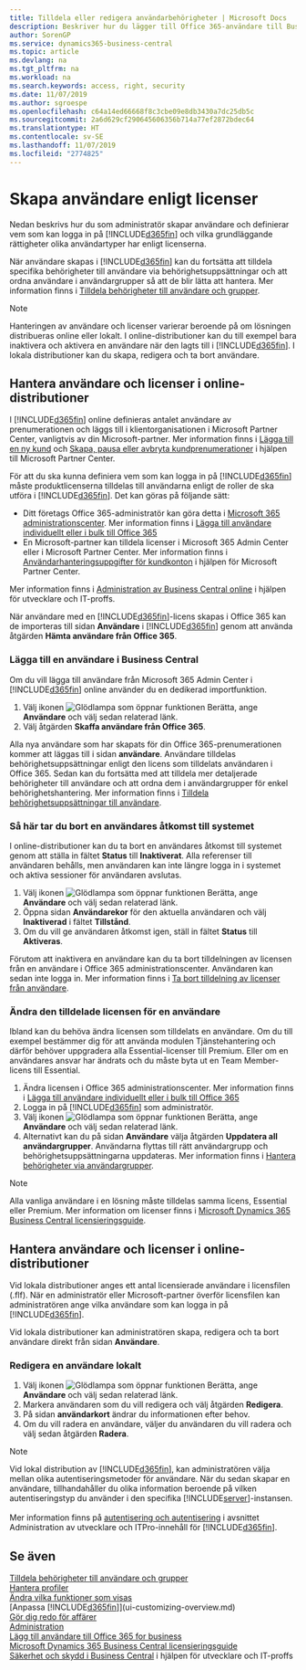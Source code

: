 ```yaml
---
title: Tilldela eller redigera användarbehörigheter | Microsoft Docs
description: Beskriver hur du lägger till Office 365-användare till Business Central och tilldelar dem behörigheter, åtkomstbehörigheter och säkerhetsinställningar.
author: SorenGP
ms.service: dynamics365-business-central
ms.topic: article
ms.devlang: na
ms.tgt_pltfrm: na
ms.workload: na
ms.search.keywords: access, right, security
ms.date: 11/07/2019
ms.author: sgroespe
ms.openlocfilehash: c64a14ed66668f8c3cbe09e8db3430a7dc25db5c
ms.sourcegitcommit: 2a6d629cf290645606356b714a77ef2872bdec64
ms.translationtype: HT
ms.contentlocale: sv-SE
ms.lasthandoff: 11/07/2019
ms.locfileid: "2774825"
---
```

# <a name="create-users-according-to-licenses"></a>Skapa användare enligt licenser
Nedan beskrivs hur du som administratör skapar användare och definierar vem som kan logga in på [!INCLUDE[d365fin](includes/d365fin_md.md)] och vilka grundläggande rättigheter olika användartyper har enligt licenserna.

När användare skapas i [!INCLUDE[d365fin](includes/d365fin_md.md)] kan du fortsätta att tilldela specifika behörigheter till användare via behörighetsuppsättningar och att ordna användare i användargrupper så att de blir lätta att hantera. Mer information finns i [Tilldela behörigheter till användare och grupper](ui-define-granular-permissions.md).  

> [!NOTE]
> Hanteringen av användare och licenser varierar beroende på om lösningen distribueras online eller lokalt. I online-distributioner kan du till exempel bara inaktivera och aktivera en användare när den lagts till i [!INCLUDE[d365fin](includes/d365fin_md.md)]. I lokala distributioner kan du skapa, redigera och ta bort användare.  

## <a name="managing-users-and-licenses-in-online-deployments"></a>Hantera användare och licenser i online-distributioner
I [!INCLUDE[d365fin](includes/d365fin_md.md)] online definieras antalet användare av prenumerationen och läggs till i klientorganisationen i Microsoft Partner Center, vanligtvis av din Microsoft-partner. Mer information finns i [Lägga till en ny kund](https://docs.microsoft.com/partner-center/add-a-new-customer) och [Skapa, pausa eller avbryta kundprenumerationer](https://docs.microsoft.com/partner-center/create-a-new-subscription) i hjälpen till Microsoft Partner Center.

För att du ska kunna definiera vem som kan logga in på [!INCLUDE[d365fin](includes/d365fin_md.md)] måste produktlicenserna tilldelas till användarna enligt de roller de ska utföra i [!INCLUDE[d365fin](includes/d365fin_md.md)]. Det kan göras på följande sätt:
- Ditt företags Office 365-administratör kan göra detta i [Microsoft 365 administrationscenter](https://admin.microsoft.com). Mer information finns i [Lägga till användare individuellt eller i bulk till Office 365](https://aka.ms/CreateOffice365Users)  
- En Microsoft-partner kan tilldela licenser i Microsoft 365 Admin Center eller i Microsoft Partner Center. Mer information finns i [Användarhanteringsuppgifter för kundkonton](https://docs.microsoft.com/partner-center/assign-licenses-to-users) i hjälpen för Microsoft Partner Center.

Mer information finns i [Administration av Business Central online](/dynamics365/business-central/dev-itpro/administration/tenant-administration) i hjälpen för utvecklare och IT-proffs.

När användare med en [!INCLUDE[d365fin](includes/d365fin_md.md)]-licens skapas i Office 365 kan de importeras till sidan **Användare** i [!INCLUDE[d365fin](includes/d365fin_md.md)] genom att använda åtgärden **Hämta användare från Office 365**.

### <a name="to-add-a-user-in-business-central"></a>Lägga till en användare i Business Central
Om du vill lägga till användare från Microsoft 365 Admin Center i [!INCLUDE[d365fin](includes/d365fin_md.md)] online använder du en dedikerad importfunktion.  
1. Välj ikonen ![Glödlampa som öppnar funktionen Berätta](media/ui-search/search_small.png "Berätta vad du vill göra"), ange **Användare** och välj sedan relaterad länk.
2. Välj åtgärden **Skaffa användare från Office 365**.

Alla nya användare som har skapats för din Office 365-prenumerationen kommer att läggas till i sidan **användare**. Användare tilldelas behörighetsuppsättningar enligt den licens som tilldelats användaren i Office 365. Sedan kan du fortsätta med att tilldela mer detaljerade behörigheter till användare och att ordna dem i användargrupper för enkel behörighetshantering. Mer information finns i [Tilldela behörighetsuppsättningar till användare](ui-define-granular-permissions.md#to-assign-permission-sets-to-users).

### <a name="to-remove-a-users-access-to-the-system"></a>Så här tar du bort en användares åtkomst till systemet
I online-distributioner kan du ta bort en användares åtkomst till systemet genom att ställa in fältet **Status** till **Inaktiverat**. Alla referenser till användaren behålls, men användaren kan inte längre logga in i systemet och aktiva sessioner för användaren avslutas.

1. Välj ikonen ![Glödlampa som öppnar funktionen Berätta](media/ui-search/search_small.png "Berätta vad du vill göra"), ange **Användare** och välj sedan relaterad länk.
2. Öppna sidan **Användarekor** för den aktuella användaren och välj **Inaktiverad** i fältet **Tillstånd**.
3. Om du vill ge användaren åtkomst igen, ställ in fältet **Status** till **Aktiveras**.

Förutom att inaktivera en användare kan du ta bort tilldelningen av licensen från en användare i Office 365 administrationscenter. Användaren kan sedan inte logga in. Mer information finns i [Ta bort tilldelning av licenser från användare](https://docs.microsoft.com/office365/admin/manage/remove-licenses-from-users).

### <a name="to-change-the-assigned-license-for-a-user"></a>Ändra den tilldelade licensen för en användare
Ibland kan du behöva ändra licensen som tilldelats en användare. Om du till exempel bestämmer dig för att använda modulen Tjänstehantering och därför behöver uppgradera alla Essential-licenser till Premium. Eller om en användares ansvar har ändrats och du måste byta ut en Team Member-licens till Essential.

1. Ändra licensen i Office 365 administrationscenter. Mer information finns i [Lägga till användare individuellt eller i bulk till Office 365](https://aka.ms/CreateOffice365Users)
2. Logga in på [!INCLUDE[d365fin](includes/d365fin_md.md)] som administratör.
3. Välj ikonen ![Glödlampa som öppnar funktionen Berätta](media/ui-search/search_small.png "Berätta vad du vill göra"), ange **Användare** och välj sedan relaterad länk.
4. Alternativt kan du på sidan **Användare** välja åtgärden **Uppdatera all användargrupper**.
Användarna flyttas till rätt användargrupp och behörighetsuppsättningarna uppdateras. Mer information finns i [Hantera behörigheter via användargrupper](ui-define-granular-permissions.md#to-manage-permissions-through-user-groups).

> [!NOTE]
> Alla vanliga användare i en lösning måste tilldelas samma licens, Essential eller Premium.
> Mer information om licenser finns i [Microsoft Dynamics 365 Business Central licensieringsguide](https://aka.ms/BusinessCentralLicensing).

## <a name="managing-users-and-licenses-in-online-deployments"></a>Hantera användare och licenser i online-distributioner
Vid lokala distributioner anges ett antal licensierade användare i licensfilen (.flf). När en administratör eller Microsoft-partner överför licensfilen kan administratören ange vilka användare som kan logga in på [!INCLUDE[d365fin](includes/d365fin_md.md)].

Vid lokala distributioner kan administratören skapa, redigera och ta bort användare direkt från sidan **Användare**.

### <a name="to-edit-or-delete-a-user-on-premises"></a>Redigera en användare lokalt
1. Välj ikonen ![Glödlampa som öppnar funktionen Berätta](media/ui-search/search_small.png "Berätta vad du vill göra"), ange **Användare** och välj sedan relaterad länk.
2. Markera användaren som du vill redigera och välj åtgärden **Redigera**.
3. På sidan **användarkort** ändrar du informationen efter behov.    
4. Om du vill radera en användare, väljer du användaren du vill radera och välj sedan åtgärden **Radera**.

> [!NOTE]
> Vid lokal distribution av [!INCLUDE[d365fin](includes/d365fin_md.md)], kan administratören välja mellan olika autentiseringsmetoder för användare. När du sedan skapar en användare, tillhandahåller du olika information beroende på vilken autentiseringstyp du använder i den specifika [!INCLUDE[server](includes/server.md)]-instansen.<br /><br />
> Mer information finns på [autentisering och autentisering](/dynamics365/business-central/dev-itpro/administration/users-credential-types) i avsnittet Administration av utvecklare och ITPro-innehåll för [!INCLUDE[d365fin](includes/d365fin_md.md)].

## <a name="see-also"></a>Se även
[Tilldela behörigheter till användare och grupper](ui-define-granular-permissions.md)  
[Hantera profiler](admin-users-profiles-roles.md)  
[Ändra vilka funktioner som visas](ui-experiences.md)  
[Anpassa [!INCLUDE[d365fin](includes/d365fin_md.md)]](ui-customizing-overview.md)  
[Gör dig redo för affärer](ui-get-ready-business.md)  
[Administration](admin-setup-and-administration.md)  
[Lägg till användare till Office 365 for business](https://aka.ms/CreateOffice365Users)  
[Microsoft Dynamics 365 Business Central licensieringsguide](https://aka.ms/BusinessCentralLicensing)  
[Säkerhet och skydd i Business Central](/dynamics365/business-central/dev-itpro/security/security-and-protection) i hjälpen för utvecklare och IT-proffs
